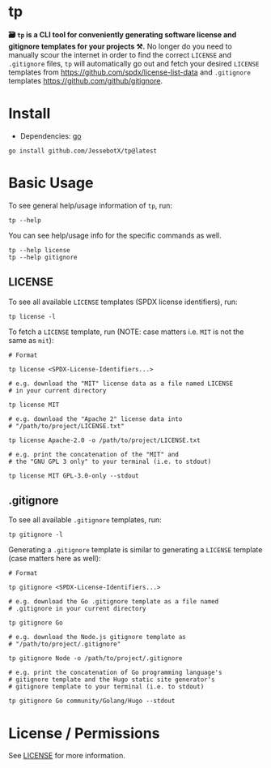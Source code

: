 # tp
**🗃️ `tp` is a CLI tool for conveniently generating software license and gitignore templates for your projects ⚒️.** No longer do you need to manually scour the internet in order to find the correct `LICENSE` and `.gitignore` files, `tp` will automatically go out and fetch your desired `LICENSE` templates from <https://github.com/spdx/license-list-data> and `.gitignore` templates <https://github.com/github/gitignore>.

# Install
- Dependencies: [go](https://go.dev)

```shell
go install github.com/JessebotX/tp@latest
```

# Basic Usage
To see general help/usage information of `tp`, run:

```shell
tp --help
```

You can see help/usage info for the specific commands as well.

```shell
tp --help license
tp --help gitignore
```

## LICENSE
To see all available `LICENSE` templates (SPDX license identifiers), run:

```shell
tp license -l
```

To fetch a `LICENSE` template, run (NOTE: case matters i.e. `MIT` is not the same as `mit`):

```shell
# Format

tp license <SPDX-License-Identifiers...>

# e.g. download the "MIT" license data as a file named LICENSE
# in your current directory

tp license MIT

# e.g. download the "Apache 2" license data into 
# "/path/to/project/LICENSE.txt"

tp license Apache-2.0 -o /path/to/project/LICENSE.txt

# e.g. print the concatenation of the "MIT" and 
# the "GNU GPL 3 only" to your terminal (i.e. to stdout)

tp license MIT GPL-3.0-only --stdout
```

## .gitignore
To see all available `.gitignore` templates, run:

```shell
tp gitignore -l
```

Generating a `.gitignore` template is similar to generating a `LICENSE` template (case matters here as well):
```shell
# Format

tp gitignore <SPDX-License-Identifiers...>

# e.g. download the Go .gitignore template as a file named 
# .gitignore in your current directory

tp gitignore Go

# e.g. download the Node.js gitignore template as
# "/path/to/project/.gitignore"

tp gitignore Node -o /path/to/project/.gitignore

# e.g. print the concatenation of Go programming language's
# gitignore template and the Hugo static site generator's
# gitignore template to your terminal (i.e. to stdout)

tp gitignore Go community/Golang/Hugo --stdout
```

# License / Permissions
See [LICENSE](./LICENSE) for more information.
